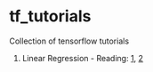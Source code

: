# tf_tutorials
Collection of tensorflow tutorials

1. Linear Regression - Reading: [1](https://blog.dcrucs.co/linear-regression-cbc532c68392), [2]()